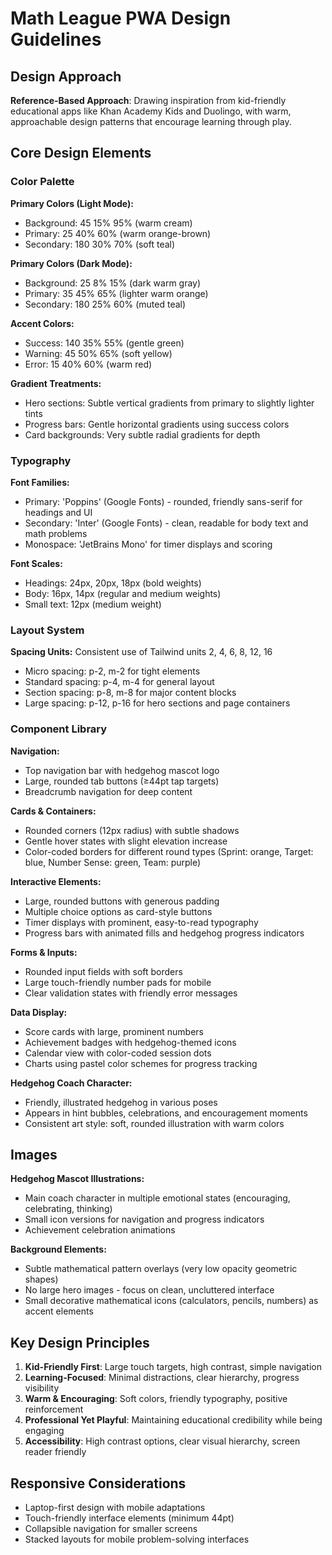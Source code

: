 # Math League PWA Design Guidelines

## Design Approach
**Reference-Based Approach**: Drawing inspiration from kid-friendly educational apps like Khan Academy Kids and Duolingo, with warm, approachable design patterns that encourage learning through play.

## Core Design Elements

### Color Palette
**Primary Colors (Light Mode):**
- Background: 45 15% 95% (warm cream)
- Primary: 25 40% 60% (warm orange-brown)
- Secondary: 180 30% 70% (soft teal)

**Primary Colors (Dark Mode):**
- Background: 25 8% 15% (dark warm gray)
- Primary: 35 45% 65% (lighter warm orange)
- Secondary: 180 25% 60% (muted teal)

**Accent Colors:**
- Success: 140 35% 55% (gentle green)
- Warning: 45 50% 65% (soft yellow)
- Error: 15 40% 60% (warm red)

**Gradient Treatments:**
- Hero sections: Subtle vertical gradients from primary to slightly lighter tints
- Progress bars: Gentle horizontal gradients using success colors
- Card backgrounds: Very subtle radial gradients for depth

### Typography
**Font Families:**
- Primary: 'Poppins' (Google Fonts) - rounded, friendly sans-serif for headings and UI
- Secondary: 'Inter' (Google Fonts) - clean, readable for body text and math problems
- Monospace: 'JetBrains Mono' for timer displays and scoring

**Font Scales:**
- Headings: 24px, 20px, 18px (bold weights)
- Body: 16px, 14px (regular and medium weights)
- Small text: 12px (medium weight)

### Layout System
**Spacing Units:** Consistent use of Tailwind units 2, 4, 6, 8, 12, 16
- Micro spacing: p-2, m-2 for tight elements
- Standard spacing: p-4, m-4 for general layout
- Section spacing: p-8, m-8 for major content blocks
- Large spacing: p-12, p-16 for hero sections and page containers

### Component Library

**Navigation:**
- Top navigation bar with hedgehog mascot logo
- Large, rounded tab buttons (≥44pt tap targets)
- Breadcrumb navigation for deep content

**Cards & Containers:**
- Rounded corners (12px radius) with subtle shadows
- Gentle hover states with slight elevation increase
- Color-coded borders for different round types (Sprint: orange, Target: blue, Number Sense: green, Team: purple)

**Interactive Elements:**
- Large, rounded buttons with generous padding
- Multiple choice options as card-style buttons
- Timer displays with prominent, easy-to-read typography
- Progress bars with animated fills and hedgehog progress indicators

**Forms & Inputs:**
- Rounded input fields with soft borders
- Large touch-friendly number pads for mobile
- Clear validation states with friendly error messages

**Data Display:**
- Score cards with large, prominent numbers
- Achievement badges with hedgehog-themed icons
- Calendar view with color-coded session dots
- Charts using pastel color schemes for progress tracking

**Hedgehog Coach Character:**
- Friendly, illustrated hedgehog in various poses
- Appears in hint bubbles, celebrations, and encouragement moments
- Consistent art style: soft, rounded illustration with warm colors

## Images
**Hedgehog Mascot Illustrations:**
- Main coach character in multiple emotional states (encouraging, celebrating, thinking)
- Small icon versions for navigation and progress indicators
- Achievement celebration animations

**Background Elements:**
- Subtle mathematical pattern overlays (very low opacity geometric shapes)
- No large hero images - focus on clean, uncluttered interface
- Small decorative mathematical icons (calculators, pencils, numbers) as accent elements

## Key Design Principles
1. **Kid-Friendly First**: Large touch targets, high contrast, simple navigation
2. **Learning-Focused**: Minimal distractions, clear hierarchy, progress visibility
3. **Warm & Encouraging**: Soft colors, friendly typography, positive reinforcement
4. **Professional Yet Playful**: Maintaining educational credibility while being engaging
5. **Accessibility**: High contrast options, clear visual hierarchy, screen reader friendly

## Responsive Considerations
- Laptop-first design with mobile adaptations
- Touch-friendly interface elements (minimum 44pt)
- Collapsible navigation for smaller screens
- Stacked layouts for mobile problem-solving interfaces